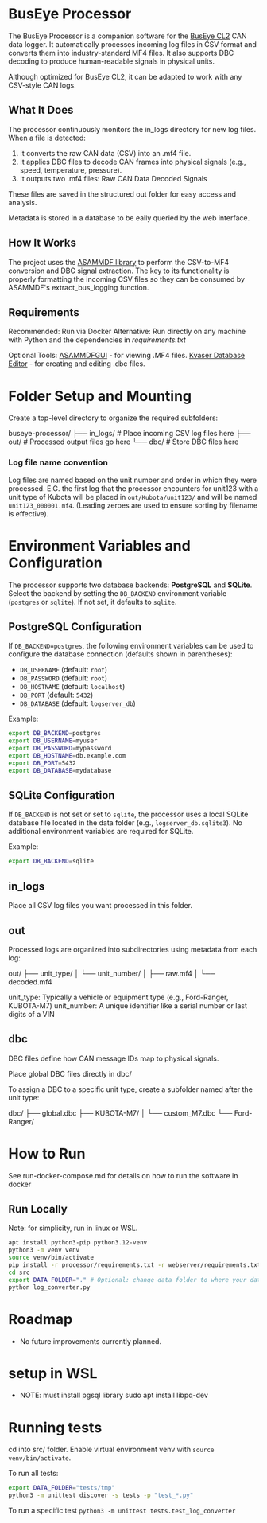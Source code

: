 # BusEye Processor
The BusEye Processor is a companion software for the [BusEye CL2](https://perspic.ca/shop/category/can-bus-dataloggers-2) CAN data logger. It automatically processes incoming log files in CSV format and converts them into industry-standard MF4 files. It also supports DBC decoding to produce human-readable signals in physical units.

Although optimized for BusEye CL2, it can be adapted to work with any CSV-style CAN logs.

## What It Does
The processor continuously monitors the in_logs directory for new log files. When a file is detected:

1. It converts the raw CAN data (CSV) into an .mf4 file.
2. It applies DBC files to decode CAN frames into physical signals (e.g., speed, temperature, pressure).
3. It outputs two .mf4 files:
   Raw CAN Data
   Decoded Signals

These files are saved in the structured out folder for easy access and analysis.

Metadata is stored in a database to be eaily queried by the web interface.

## How It Works
The project uses the [ASAMMDF library](https://pypi.org/project/asammdf/) to perform the CSV-to-MF4 conversion and DBC signal extraction. The key to its functionality is properly formatting the incoming CSV files so they can be consumed by ASAMMDF's extract_bus_logging function.

## Requirements
Recommended: Run via Docker
Alternative: Run directly on any machine with Python and the dependencies in *requirements.txt*

Optional Tools:
[ASAMMDFGUI](https://asammdf.readthedocs.io/en/latest/gui.html) - for viewing .MF4 files.
[Kvaser Database Editor](https://www.kvaser.com/download/) - for creating and editing .dbc files.

# Folder Setup and Mounting
Create a top-level directory to organize the required subfolders:

buseye-processor/
├── in_logs/      # Place incoming CSV log files here
├── out/          # Processed output files go here
└── dbc/          # Store DBC files here

### Log file name convention
Log files are named based on the unit number and order in which they were processed. E.G. the first log that the processor encounters for unit123 with a unit type of Kubota will be placed in `out/Kubota/unit123/` and will be named `unit123_000001.mf4`. (Leading zeroes are used to ensure sorting by filename is effective).

# Environment Variables and Configuration

The processor supports two database backends: **PostgreSQL** and **SQLite**. Select the backend by setting the `DB_BACKEND` environment variable (`postgres` or `sqlite`). If not set, it defaults to `sqlite`.

## PostgreSQL Configuration

If `DB_BACKEND=postgres`, the following environment variables can be used to configure the database connection (defaults shown in parentheses):

- `DB_USERNAME` (default: `root`)
- `DB_PASSWORD` (default: `root`)
- `DB_HOSTNAME` (default: `localhost`)
- `DB_PORT` (default: `5432`)
- `DB_DATABASE` (default: `logserver_db`)

Example:
```bash
export DB_BACKEND=postgres
export DB_USERNAME=myuser
export DB_PASSWORD=mypassword
export DB_HOSTNAME=db.example.com
export DB_PORT=5432
export DB_DATABASE=mydatabase
```

## SQLite Configuration

If `DB_BACKEND` is not set or set to `sqlite`, the processor uses a local SQLite database file located in the data folder (e.g., `logserver_db.sqlite3`). No additional environment variables are required for SQLite.

Example:
```bash
export DB_BACKEND=sqlite
```

## in_logs
Place all CSV log files you want processed in this folder.

## out
Processed logs are organized into subdirectories using metadata from each log:

out/
├── unit_type/
│   └── unit_number/
│       ├── raw.mf4
│       └── decoded.mf4

unit_type: Typically a vehicle or equipment type (e.g., Ford-Ranger, KUBOTA-M7)
unit_number: A unique identifier like a serial number or last digits of a VIN

## dbc
DBC files define how CAN message IDs map to physical signals.

Place global DBC files directly in dbc/

To assign a DBC to a specific unit type, create a subfolder named after the unit type:

dbc/
├── global.dbc
├── KUBOTA-M7/
│   └── custom_M7.dbc
└── Ford-Ranger/


# How to Run
See run-docker-compose.md for details on how to run the software in docker

## Run Locally
Note: for simplicity, run in linux or WSL.


```bash
apt install python3-pip python3.12-venv
python3 -m venv venv
source venv/bin/activate
pip install -r processor/requirements.txt -r webserver/requirements.txt
cd src
export DATA_FOLDER="." # Optional: change data folder to where your data is located
python log_converter.py
```

# Roadmap
- No future improvements currently planned. 


# setup in WSL

 - NOTE: must install pgsql library
    sudo apt install libpq-dev


# Running tests
cd into src/ folder. Enable virtual environment venv with `source venv/bin/activate`.

To run all tests:
```bash
export DATA_FOLDER="tests/tmp"
python3 -m unittest discover -s tests -p "test_*.py"
```

To run a specific test
`python3 -m unittest tests.test_log_converter`